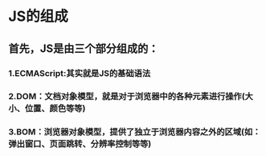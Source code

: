 # JS的组成

## 首先，JS是由三个部分组成的：

### 1.ECMAScript:其实就是JS的基础语法

### 2.DOM：文档对象模型，就是对于浏览器中的各种元素进行操作(大小、位置、颜色等等)

### 3.BOM：浏览器对象模型，提供了独立于浏览器内容之外的区域(如：弹出窗口、页面跳转、分辨率控制等等)

